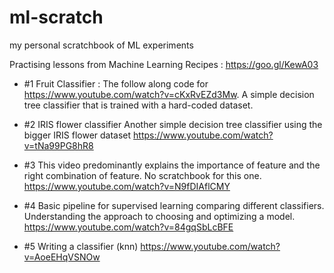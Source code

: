 # ml-scratch
my personal scratchbook of ML experiments

Practising lessons from Machine Learning Recipes : https://goo.gl/KewA03
- #1 Fruit Classifier : The follow along code for https://www.youtube.com/watch?v=cKxRvEZd3Mw.
  A simple decision tree classifier that is trained with a hard-coded dataset.

- #2 IRIS flower classifier
  Another simple decision tree classifier using the bigger IRIS flower dataset https://www.youtube.com/watch?v=tNa99PG8hR8

- #3 This video predominantly explains the importance of feature and the right combination of feature. No scratchbook for this one. https://www.youtube.com/watch?v=N9fDIAflCMY

- #4 Basic pipeline for supervised learning comparing different classifiers. Understanding the approach to choosing and optimizing a model. https://www.youtube.com/watch?v=84gqSbLcBFE

- #5 Writing a classifier (knn) https://www.youtube.com/watch?v=AoeEHqVSNOw


